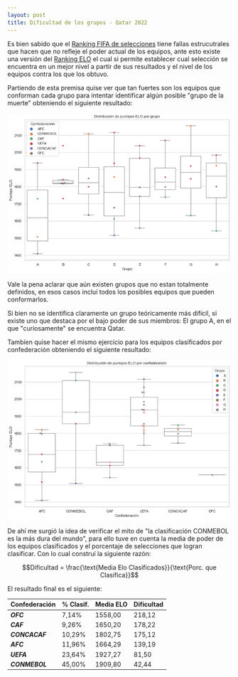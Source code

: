 ```yaml
---
layout: post
title: Dificultad de los grupos - Qatar 2022
---
```



Es bien sabido que el [Ranking FIFA de selecciones](https://www.fifa.com/es/fifa-world-ranking/men?dateId=id13603) tiene fallas estrucutrales que hacen que no refleje el poder actual de los equipos, ante esto existe una versión del [Ranking ELO](https://www.eloratings.net/) el cual si permite establecer cual selección se encuentra en un mejor nivel a partir de sus resultados y el nivel de los equipos contra los que los obtuvo.

Partiendo de esta premisa quise ver que tan fuertes son los equipos que conforman cada grupo para intentar identificar algún posible "grupo de la muerte" obteniendo el siguiente resultado:

![Ranking ELO por grupos](https://raw.githubusercontent.com/daniels13ca/daniels13ca.github.io/master/images/ELO_grupo.png)

Vale la pena aclarar que aún existen grupos que no estan totalmente definidos, en esos casos incluí todos los posibles equipos que pueden conformarlos.

Si bien no se identifica claramente un grupo teóricamente más difícil, si existe uno que destaca por el bajo poder de sus miembros: El grupo A, en el que "curiosamente" se encuentra Qatar.

Tambíen quise hacer el mismo ejercicio para los equipos clasificados por confederación obteniendo el siguiente resultado:

![Ranking ELO por grupos](https://raw.githubusercontent.com/daniels13ca/daniels13ca.github.io/master/images/ELO_confederacion.png)

De ahí me surgió la idea de verificar el mito de "la clasificación CONMEBOL es la más dura del mundo", para ello tuve en cuenta la media de poder de los equipos clasificados y el porcentaje de selecciones que logran clasificar. Con lo cual construí la siguiente razón:

$$Dificultad = \frac{\text{Media Elo Clasificados}}{\text{Porc. que Clasifica}}$$ 

El resultado final es el siguiente:

| **Confederación** |**% Clasif.** |**Media ELO**  |**Dificultad** |
|---------------|-----------|------------|------------|
|***OFC***            |7,14%     |1558,00    |218,12     |
|***CAF***            |9,26%     |1650,20    |178,22     |
|***CONCACAF***       |10,29%    |1802,75    |175,12     |
|***AFC***            |11,96%    |1664,29    |139,19     |
|***UEFA***           |23,64%    |1927,27    |81,50      |
|***CONMEBOL***       |45,00%    |1909,80    |42,44      |
